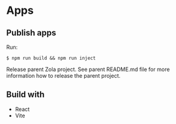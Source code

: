 # Apps

## Publish apps

Run:

    $ npm run build && npm run inject

Release parent Zola project. See parent README.md file for more information how to release the parent project.

## Build with

- React
- Vite
